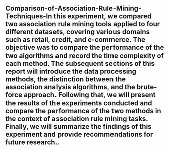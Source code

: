 ## Comparison-of-Association-Rule-Mining-Techniques-In this experiment, we compared two association rule mining tools applied to four different datasets, covering various domains such as retail, credit, and e-commerce. The objective was to compare the performance of the two algorithms and record the time complexity of each method. The subsequent sections of this report will introduce the data processing methods, the distinction between the association analysis algorithms, and the brute-force approach. Following that, we will present the results of the experiments conducted and compare the performance of the two methods in the context of association rule mining tasks. Finally, we will summarize the findings of this experiment and provide recommendations for future research..
